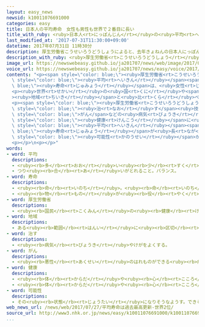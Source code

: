 ```yaml
---
layout: easy_news
newsid: k10011076691000
categories: easy
title: 日本人の平均寿命　女性も男性も世界で２番目に長い
title_with_ruby: <ruby>日本人<rt>にっぽんじん</rt></ruby>の<ruby>平均<rt>へいきん</rt></ruby><ruby>寿命<rt>じゅみょう</rt></ruby>　<ruby>女性<rt>じょせい</rt></ruby>も<ruby>男性<rt>だんせい</rt></ruby>も<ruby>世界<rt>せかい</rt></ruby>で２<ruby>番目<rt>ばんめ</rt></ruby>に<ruby>長<rt>なが</rt></ruby>い
last_modified_at: '2017-07-31T11:30:00+09:00'
datetime: 2017年07月31日 11時30分
description: 厚生労働省こうせいろうどうしょうによると、去年きょねんの日本人にっぽんじんの平均へいきん寿命じゅみょうは、女性じょせいが８７．１４歳さい、男性だんせいが８０．９８歳さいでした。
description_with_ruby: <ruby>厚生労働省<rt>こうせいろうどうしょう</rt></ruby>によると、<ruby>去年<rt>きょねん</rt></ruby>の<ruby>日本人<rt>にっぽんじん</rt></ruby>の<ruby>平均<rt>へいきん</rt></ruby><ruby>寿命<rt>じゅみょう</rt></ruby>は、<ruby>女性<rt>じょせい</rt></ruby>が８７．１４<ruby>歳<rt>さい</rt></ruby>、<ruby>男性<rt>だんせい</rt></ruby>が８０．９８<ruby>歳<rt>さい</rt></ruby>でした。
image_url: https://newswebeasy.github.io/ja201707/news/web/image/2017/07/31/k10011076691000.jpg
voice_url: https://newswebeasy.github.io/ja201707/news/easy/voice/2017/07/31/k10011076691000.mp3
contents: "<p><span style=\"color: blue;\"><ruby>厚生労働省<rt>こうせいろうどうしょう</rt></ruby></span>によると、<ruby>去年<rt>きょねん</rt></ruby>の<ruby>日本人<rt>にっぽんじん</rt></ruby>の<span\
  \ style=\"color: blue;\"><ruby>平均<rt>へいきん</rt></ruby></span><span style=\"color:\
  \ blue;\"><ruby>寿命<rt>じゅみょう</rt></ruby></span>は、<ruby>女性<rt>じょせい</rt></ruby>が８７．１４<ruby>歳<rt>さい</rt></ruby>、<ruby>男性<rt>だんせい</rt></ruby>が８０．９８<ruby>歳<rt>さい</rt></ruby>でした。おととしより<ruby>女性<rt>じょせい</rt></ruby>は０．１５<ruby>歳<rt>さい</rt></ruby>、<ruby>男性<rt>だんせい</rt></ruby>は０．２３<ruby>歳<rt>さい</rt></ruby><ruby>長<rt>なが</rt></ruby>くなって、どちらも<ruby>今<rt>いま</rt></ruby>までで<ruby>最<rt>もっと</rt></ruby>も<ruby>長<rt>なが</rt></ruby>くなりました。</p>\n\
  <p><ruby>世界<rt>せかい</rt></ruby>の<ruby>国<rt>くに</rt></ruby>や<span style=\"color: blue;\"\
  ><ruby>地域<rt>ちいき</rt></ruby></span>と<ruby>比<rt>くら</rt></ruby>べると、<ruby>女性<rt>じょせい</rt></ruby>も<ruby>男性<rt>だんせい</rt></ruby>も<ruby>世界<rt>せかい</rt></ruby>で２<ruby>番<rt>ばん</rt></ruby>になりました。１<ruby>番<rt>ばん</rt></ruby>はどちらも<ruby>香港<rt>ほんこん</rt></ruby>でした。<ruby>女性<rt>じょせい</rt></ruby>は２０１４<ruby>年<rt>ねん</rt></ruby>まで３<ruby>年<rt>ねん</rt></ruby><ruby>続<rt>つづ</rt></ruby>けて<ruby>世界<rt>せかい</rt></ruby>で１<ruby>番<rt>ばん</rt></ruby>でしたが、おととし２<ruby>番<rt>ばん</rt></ruby>になりました。<ruby>男性<rt>だんせい</rt></ruby>はおととしは４<ruby>番<rt>ばん</rt></ruby>でしたが、<ruby>去年<rt>きょねん</rt></ruby>は２つ<ruby>上<rt>あ</rt></ruby>がりました。</p>\n\
  <p><span style=\"color: blue;\"><ruby>厚生労働省<rt>こうせいろうどうしょう</rt></ruby></span>は「<ruby>病気<rt>びょうき</rt></ruby>を<span\
  \ style=\"color: blue;\"><ruby>治<rt>なお</rt></ruby>す</span><ruby>技術<rt>ぎじゅつ</rt></ruby>が<ruby>進<rt>すす</rt></ruby>んで、<span\
  \ style=\"color: blue;\">がん</span>などの<ruby>病気<rt>びょうき</rt></ruby>で<ruby>亡<rt>な</rt></ruby>くなる<ruby>人<rt>ひと</rt></ruby>が<ruby>少<rt>すく</rt></ruby>なくなっています。<span\
  \ style=\"color: blue;\"><ruby>健康<rt>けんこう</rt></ruby></span>に<ruby>気<rt>き</rt></ruby>をつける<ruby>人<rt>ひと</rt></ruby>も<ruby>増<rt>ふ</rt></ruby>えているため、これからも<span\
  \ style=\"color: blue;\"><ruby>平均<rt>へいきん</rt></ruby></span><span style=\"color:\
  \ blue;\"><ruby>寿命<rt>じゅみょう</rt></ruby></span>が<ruby>長<rt>なが</rt></ruby>くなる<span\
  \ style=\"color: blue;\"><ruby>可能性<rt>かのうせい</rt></ruby></span>があります」と<ruby>話<rt>はな</rt></ruby>しています。</p>\n\
  <p></p>\n<p></p>"
words:
- word: 平均
  descriptions:
  - <ruby><rb>多</rb><rt>おお</rt></ruby>い<ruby><rb>少</rb><rt>すく</rt></ruby>ないや<ruby><rb>高</rb><rt>たか</rt></ruby>い<ruby><rb>低</rb><rt>ひく</rt></ruby>いなどがないように、ならすこと。
  - つり<ruby><rb>合</rb><rt>あ</rt></ruby>いがとれること。バランス。
- word: 寿命
  descriptions:
  - <ruby><rb>命</rb><rt>いのち</rt></ruby>。<ruby><rb>命</rb><rt>いのち</rt></ruby>の<ruby><rb>長</rb><rt>なが</rt></ruby>さ。
  - <ruby><rb>物</rb><rt>もの</rt></ruby>が<ruby><rb>役</rb><rt>やく</rt></ruby>に<ruby><rb>立</rb><rt>た</rt></ruby>って<ruby><rb>使</rb><rt>つか</rt></ruby>える<ruby><rb>年数</rb><rt>ねんすう</rt></ruby>。
- word: 厚生労働省
  descriptions:
  - <ruby><rb>国民</rb><rt>こくみん</rt></ruby>の<ruby><rb>健康</rb><rt>けんこう</rt></ruby>や<ruby><rb>生活</rb><rt>せいかつ</rt></ruby>を<ruby><rb>守</rb><rt>まも</rt></ruby>る<ruby><rb>仕事</rb><rt>しごと</rt></ruby>や、<ruby><rb>労働者</rb><rt>ろうどうしゃ</rt></ruby>が<ruby><rb>仕事</rb><rt>しごと</rt></ruby>を<ruby><rb>見</rb><rt>み</rt></ruby>つけるのを<ruby><rb>助</rb><rt>たす</rt></ruby>けたり、<ruby><rb>労働者</rb><rt>ろうどうしゃ</rt></ruby>を<ruby><rb>保護</rb><rt>ほご</rt></ruby>したりする<ruby><rb>国</rb><rt>くに</rt></ruby>の<ruby><rb>役所</rb><rt>やくしょ</rt></ruby>。<ruby><rb>厚労省</rb><rt>こうろうしょう</rt></ruby>。
- word: 地域
  descriptions:
  - ある<ruby><rb>範囲</rb><rt>はんい</rt></ruby>に<ruby><rb>区切</rb><rt>くぎ</rt></ruby>られた<ruby><rb>土地</rb><rt>とち</rt></ruby>。
- word: 治す
  descriptions:
  - <ruby><rb>病気</rb><rt>びょうき</rt></ruby>やけがをよくする。
- word: がん
  descriptions:
  - <ruby><rb>悪性</rb><rt>あくせい</rt></ruby>のはれものができる<ruby><rb>病気</rb><rt>びょうき</rt></ruby>。<ruby><rb>体</rb><rt>からだ</rt></ruby>の<ruby><rb>中</rb><rt>なか</rt></ruby>にできたがん<ruby><rb>細胞</rb><rt>さいぼう</rt></ruby>がどんどん<ruby><rb>増</rb><rt>ふ</rt></ruby>えて<ruby><rb>体</rb><rt>からだ</rt></ruby>に<ruby><rb>害</rb><rt>がい</rt></ruby>をあたえる。
- word: 健康
  descriptions:
  - <ruby><rb>体</rb><rt>からだ</rt></ruby>や<ruby><rb>心</rb><rt>こころ</rt></ruby>に<ruby><rb>悪</rb><rt>わる</rt></ruby>いところがなく、<ruby><rb>元気</rb><rt>げんき</rt></ruby>なようす。
  - <ruby><rb>体</rb><rt>からだ</rt></ruby>や<ruby><rb>心</rb><rt>こころ</rt></ruby>のぐあい。
- word: 可能性
  descriptions:
  - その<ruby><rb>状態</rb><rt>じょうたい</rt></ruby>になりそうなようす。できそうなようす。
web_news_url: /news/web/2017/07/27/平均寿命は過去最高更新-世界2位/
source_url: http://www3.nhk.or.jp/news/easy/k10011076691000/k10011076691000.html
...
```

